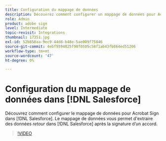 ```yaml
---
title: Configuration du mappage de données
description: Découvrez comment configurer un mappage de données pour Acrobat Sign dans [!DNL Salesforce]
role: Admin
product: adobe sign
level: Intermediate
topic-revisit: Integrations
thumbnail: 17351.jpg
exl-id: 52b858aa-9ec9-44dd-b48e-5ae009f75846
source-git-commit: 4ebf9594025f98f0505c58f1ab43fb864ed51206
workflow-type: tm+mt
source-wordcount: '47'
ht-degree: 0%

---
```


# Configuration du mappage de données dans [!DNL Salesforce]

Découvrez comment configurer le mappage de données pour Acrobat Sign dans [!DNL Salesforce]. Le mappage de données vous permet d&#39;extraire des données _retour_ dans [!DNL Salesforce] après la signature d’un accord.

>[!VIDEO](https://video.tv.adobe.com/v/3409073?quality=12&learn=on&hidetitle=true)
